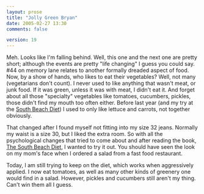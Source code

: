 ```yaml
---
layout: prose
title: "Jolly Green Bryan"
date: 2005-02-27 13:30
comments: false

version: 19
---
```


Meh. Looks like I'm falling behind. Well, this one and the next one are pretty short; although the events are pretty "life changing" I guess you could say. #44 on memory lane relates to another formally dreaded aspect of food. Now, by a show of hands, who likes to eat their vegetables? Well, not many (vegetarians don't count). I never used to like anything that wasn't meat, or junk food. If it was green, unless it was with meat, I didn't eat it. And forget about all those "specialty" vegetables like tomatoes, cucumbers, pickles, those didn't find my mouth too often either. Before last year (and my try at the [South Beach Diet][1]) I used to only like lettuce and carrots, not together obviously.

That changed after I found myself not fitting into my size 32 jeans. Normally my waist is a size 30, but I liked the extra room. So with all the psychological changes that tried to come about and after reading the book, [The South Beach Diet][2], I wanted to try it out. You should have seen the look on my mom's face when I ordered a salad from a fast food restaurant.

Today, I am still trying to keep on the diet, which works when aggressively applied. I now eat tomatoes, as well as many other kinds of greenery one would find in a salad. However, pickles and cucumbers still aren't my thing. Can't win them all I guess.

[1]: http://www.southbeachdiet.com/
[2]: http://www.amazon.com/exec/obidos/ASIN/1579546463/104-2486742-9835137
